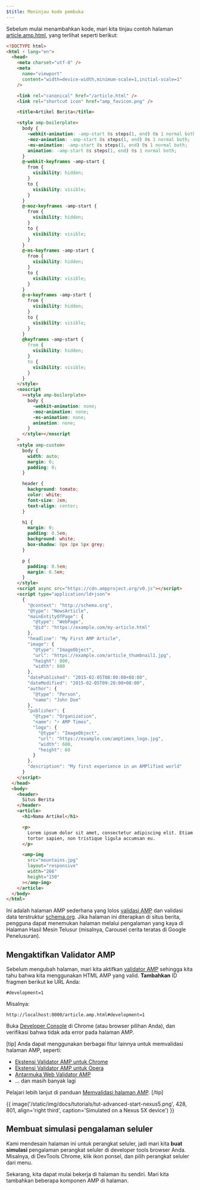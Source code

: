 ```yaml
---
$title: Meninjau kode pembuka
---
```


Sebelum mulai menambahkan kode, mari kita tinjau contoh halaman [article.amp.html](https://github.com/googlecodelabs/accelerated-mobile-pages-advanced/blob/master/article.amp.html), yang terlihat seperti berikut:

```html
<!DOCTYPE html>
<html ⚡ lang="en">
  <head>
    <meta charset="utf-8" />
    <meta
      name="viewport"
      content="width=device-width,minimum-scale=1,initial-scale=1"
    />

    <link rel="canonical" href="/article.html" />
    <link rel="shortcut icon" href="amp_favicon.png" />

    <title>Artikel Berita</title>

    <style amp-boilerplate>
      body {
        -webkit-animation: -amp-start 8s steps(1, end) 0s 1 normal both;
        -moz-animation: -amp-start 8s steps(1, end) 0s 1 normal both;
        -ms-animation: -amp-start 8s steps(1, end) 0s 1 normal both;
        animation: -amp-start 8s steps(1, end) 0s 1 normal both;
      }
      @-webkit-keyframes -amp-start {
        from {
          visibility: hidden;
        }
        to {
          visibility: visible;
        }
      }
      @-moz-keyframes -amp-start {
        from {
          visibility: hidden;
        }
        to {
          visibility: visible;
        }
      }
      @-ms-keyframes -amp-start {
        from {
          visibility: hidden;
        }
        to {
          visibility: visible;
        }
      }
      @-o-keyframes -amp-start {
        from {
          visibility: hidden;
        }
        to {
          visibility: visible;
        }
      }
      @keyframes -amp-start {
        from {
          visibility: hidden;
        }
        to {
          visibility: visible;
        }
      }
    </style>
    <noscript
      ><style amp-boilerplate>
        body {
          -webkit-animation: none;
          -moz-animation: none;
          -ms-animation: none;
          animation: none;
        }
      </style></noscript
    >
    <style amp-custom>
      body {
        width: auto;
        margin: 0;
        padding: 0;
      }

      header {
        background: tomato;
        color: white;
        font-size: 2em;
        text-align: center;
      }

      h1 {
        margin: 0;
        padding: 0.5em;
        background: white;
        box-shadow: 0px 3px 5px grey;
      }

      p {
        padding: 0.5em;
        margin: 0.5em;
      }
    </style>
    <script async src="https://cdn.ampproject.org/v0.js"></script>
    <script type="application/ld+json">
      {
        "@context": "http://schema.org",
        "@type": "NewsArticle",
        "mainEntityOfPage": {
          "@type": "WebPage",
          "@id": "https://example.com/my-article.html"
        },
        "headline": "My First AMP Article",
        "image": {
          "@type": "ImageObject",
          "url": "https://example.com/article_thumbnail1.jpg",
          "height": 800,
          "width": 800
        },
        "datePublished": "2015-02-05T08:00:00+08:00",
        "dateModified": "2015-02-05T09:20:00+08:00",
        "author": {
          "@type": "Person",
          "name": "John Doe"
        },
        "publisher": {
          "@type": "Organization",
          "name": "⚡ AMP Times",
          "logo": {
            "@type": "ImageObject",
            "url": "https://example.com/amptimes_logo.jpg",
            "width": 600,
            "height": 60
          }
        },
        "description": "My first experience in an AMPlified world"
      }
    </script>
  </head>
  <body>
    <header>
      Situs Berita
    </header>
    <article>
      <h1>Nama Artikel</h1>

      <p>
        Lorem ipsum dolor sit amet, consectetur adipiscing elit. Etiam egestas
        tortor sapien, non tristique ligula accumsan eu.
      </p>

      <amp-img
        src="mountains.jpg"
        layout="responsive"
        width="266"
        height="150"
      ></amp-img>
    </article>
  </body>
</html>
```

Ini adalah halaman AMP sederhana yang lolos [validasi AMP](../../../../documentation/guides-and-tutorials/learn/validation-workflow/validate_amp.md) dan validasi data terstruktur [schema.org](http://schema.org/). Jika halaman ini diterapkan di situs berita, pengguna dapat menemukan halaman melalui pengalaman yang kaya di Halaman Hasil Mesin Telusur (misalnya, Carousel cerita teratas di Google Penelusuran).

## Mengaktifkan Validator AMP

Sebelum mengubah halaman, mari kita aktifkan [validator AMP](../../../../documentation/guides-and-tutorials/learn/validation-workflow/validate_amp.md) sehingga kita tahu bahwa kita menggunakan HTML AMP yang valid. **Tambahkan** ID fragmen berikut ke URL Anda:

```text
#development=1
```

Misalnya:

```text
http://localhost:8000/article.amp.html#development=1
```

Buka [Developer Console](https://developer.chrome.com/devtools/docs/console) di Chrome (atau browser pilihan Anda), dan verifikasi bahwa tidak ada error pada halaman AMP.

[tip]
Anda dapat menggunakan berbagai fitur lainnya untuk memvalidasi halaman AMP, seperti:

- [Ekstensi Validator AMP untuk Chrome](https://chrome.google.com/webstore/detail/amp-validator/nmoffdblmcmgeicmolmhobpoocbbmknc)
- [Ekstensi Validator AMP untuk Opera](https://addons.opera.com/en-gb/extensions/details/amp-validator/)
- [Antarmuka Web Validator AMP](https://validator.ampproject.org/)
- ... dan masih banyak lagi

Pelajari lebih lanjut di panduan [Memvalidasi halaman AMP](../../../../documentation/guides-and-tutorials/learn/validation-workflow/validate_amp.md).
[/tip]

{{ image('/static/img/docs/tutorials/tut-advanced-start-nexus5.png', 428, 801, align='right third', caption='Simulated on a Nexus 5X device') }}

## Membuat simulasi pengalaman seluler

Kami mendesain halaman ini untuk perangkat seluler, jadi mari kita **buat simulasi** pengalaman perangkat seluler di developer tools browser Anda. Misalnya, di DevTools Chrome, klik ikon ponsel, dan pilih perangkat seluler dari menu.

Sekarang, kita dapat mulai bekerja di halaman itu sendiri. Mari kita tambahkan beberapa komponen AMP di halaman.
